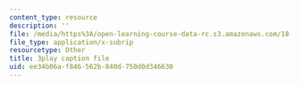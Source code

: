 ```yaml
---
content_type: resource
description: ''
file: /media/https%3A/open-learning-course-data-rc.s3.amazonaws.com/18-02sc-multivariable-calculus-fall-2010/ee34b06af846562b840d750d0d346630_AYixF5nY3Vc.vtt
file_type: application/x-subrip
resourcetype: Other
title: 3play caption file
uid: ee34b06a-f846-562b-840d-750d0d346630
---
```

